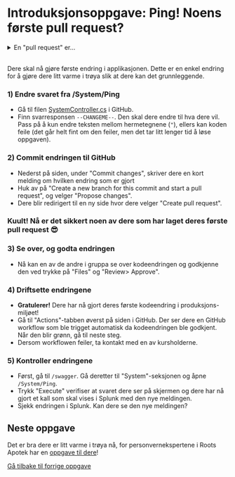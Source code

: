 # Introduksjonsoppgave: Ping! Noens første pull request?

<details>
<summary>En "pull request" er...</summary>
... en metode å be noen se over endringer i et prosjekt for å få det inn i produksjonsmiljøet. Dette kalles "code review" eller "kodegjennomgang", en av de viktigste aktivitetene i sikker utvikling.
</details><br>

Dere skal nå gjøre første endring i applikasjonen. Dette er en enkel endring
for å gjøre dere litt varme i trøya slik at dere kan det grunnleggende. 

### 1) Endre svaret fra /System/Ping
- Gå til filen [SystemController.cs](/RootsPrescription/Controllers/SystemController.cs#L32) i GitHub. 
- Finn svarresponsen `--CHANGEME--`. Den skal dere endre til hva dere vil. Pass på å kun endre teksten mellom hermetegnene (`"`), ellers kan koden feile (det går helt fint om den feiler, men det tar litt lenger tid å løse oppgaven).

### 2) Commit endringen til GitHub
- Nederst på siden, under "Commit changes", skriver dere en kort melding om hvilken endring som er gjort
- Huk av på "Create a new branch for this commit and start a pull request", og velger "Propose changes". 
- Dere blir redirigert til en ny side hvor dere velger "Create pull request".

### Kuult! Nå er det sikkert noen av dere som har laget deres første **pull request** 😎

### 3) Se over, og godta endringen
- Nå kan en av de andre i gruppa se over kodeendringen og godkjenne den ved trykke på "Files" og "Review> Approve". 

### 4) Driftsette endringene
- **Gratulerer!** Dere har nå gjort deres første kodeendring i produksjons-miljøet!
- Gå til "Actions"-tabben øverst på siden i GitHub. Der ser dere en GitHub workflow som ble trigget automatisk da kodeendringen ble godkjent. Når den blir grønn, gå til neste steg. 
- Dersom workflowen feiler, ta kontakt med en av kursholderne.

### 5) Kontroller endringene 
- Først, gå til `/swagger`. Gå deretter til "System"-seksjonen og åpne `/System/Ping`. 
- Trykk "Execute" verifiser at svaret dere ser på skjermen og dere har nå gjort et kall som skal vises i Splunk med den nye meldingen.
- Sjekk endringen i Splunk. Kan dere se den nye meldingen?


## Neste oppgave
Det er bra dere er litt varme i trøya nå, for personvernekspertene i Roots Apotek har en [oppgave til dere](./4_fiks-loggmeldingen.md)!

[Gå tilbake til forrige oppgave](./2_les-logger-i-Splunk.md)
